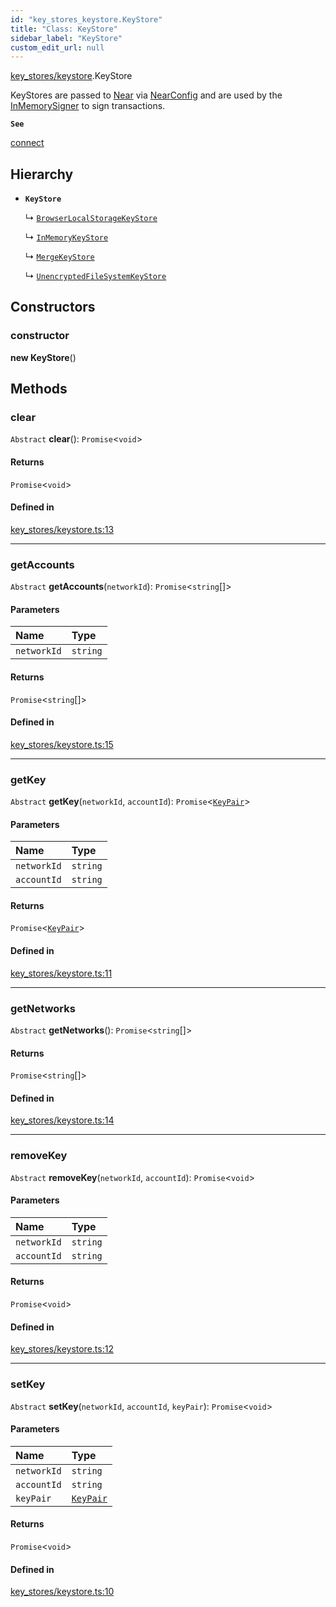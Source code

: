 ```yaml
---
id: "key_stores_keystore.KeyStore"
title: "Class: KeyStore"
sidebar_label: "KeyStore"
custom_edit_url: null
---
```


[key_stores/keystore](../modules/key_stores_keystore.md).KeyStore

KeyStores are passed to [Near](near.Near.md) via [NearConfig](../interfaces/near.NearConfig.md)
and are used by the [InMemorySigner](signer.InMemorySigner.md) to sign transactions.

**`See`**

[connect](../modules/connect.md)

## Hierarchy

- **`KeyStore`**

  ↳ [`BrowserLocalStorageKeyStore`](key_stores_browser_local_storage_key_store.BrowserLocalStorageKeyStore.md)

  ↳ [`InMemoryKeyStore`](key_stores_in_memory_key_store.InMemoryKeyStore.md)

  ↳ [`MergeKeyStore`](key_stores_merge_key_store.MergeKeyStore.md)

  ↳ [`UnencryptedFileSystemKeyStore`](key_stores_unencrypted_file_system_keystore.UnencryptedFileSystemKeyStore.md)

## Constructors

### constructor

**new KeyStore**()

## Methods

### clear

`Abstract` **clear**(): `Promise`<`void`\>

#### Returns

`Promise`<`void`\>

#### Defined in

[key_stores/keystore.ts:13](https://github.com/maxhr/near--near-api-js/blob/d8efa7d5/packages/near-api-js/src/key_stores/keystore.ts#L13)

___

### getAccounts

`Abstract` **getAccounts**(`networkId`): `Promise`<`string`[]\>

#### Parameters

| Name | Type |
| :------ | :------ |
| `networkId` | `string` |

#### Returns

`Promise`<`string`[]\>

#### Defined in

[key_stores/keystore.ts:15](https://github.com/maxhr/near--near-api-js/blob/d8efa7d5/packages/near-api-js/src/key_stores/keystore.ts#L15)

___

### getKey

`Abstract` **getKey**(`networkId`, `accountId`): `Promise`<[`KeyPair`](utils_key_pair.KeyPair.md)\>

#### Parameters

| Name | Type |
| :------ | :------ |
| `networkId` | `string` |
| `accountId` | `string` |

#### Returns

`Promise`<[`KeyPair`](utils_key_pair.KeyPair.md)\>

#### Defined in

[key_stores/keystore.ts:11](https://github.com/maxhr/near--near-api-js/blob/d8efa7d5/packages/near-api-js/src/key_stores/keystore.ts#L11)

___

### getNetworks

`Abstract` **getNetworks**(): `Promise`<`string`[]\>

#### Returns

`Promise`<`string`[]\>

#### Defined in

[key_stores/keystore.ts:14](https://github.com/maxhr/near--near-api-js/blob/d8efa7d5/packages/near-api-js/src/key_stores/keystore.ts#L14)

___

### removeKey

`Abstract` **removeKey**(`networkId`, `accountId`): `Promise`<`void`\>

#### Parameters

| Name | Type |
| :------ | :------ |
| `networkId` | `string` |
| `accountId` | `string` |

#### Returns

`Promise`<`void`\>

#### Defined in

[key_stores/keystore.ts:12](https://github.com/maxhr/near--near-api-js/blob/d8efa7d5/packages/near-api-js/src/key_stores/keystore.ts#L12)

___

### setKey

`Abstract` **setKey**(`networkId`, `accountId`, `keyPair`): `Promise`<`void`\>

#### Parameters

| Name | Type |
| :------ | :------ |
| `networkId` | `string` |
| `accountId` | `string` |
| `keyPair` | [`KeyPair`](utils_key_pair.KeyPair.md) |

#### Returns

`Promise`<`void`\>

#### Defined in

[key_stores/keystore.ts:10](https://github.com/maxhr/near--near-api-js/blob/d8efa7d5/packages/near-api-js/src/key_stores/keystore.ts#L10)
